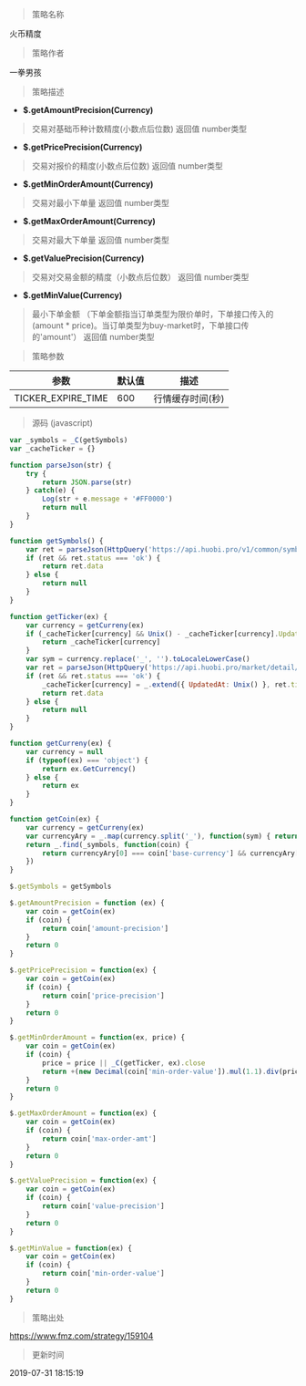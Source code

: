 
> 策略名称

火币精度

> 策略作者

一拳男孩

> 策略描述

- **$.getAmountPrecision(Currency)**
> 交易对基础币种计数精度(小数点后位数)
> 返回值 number类型

- **$.getPricePrecision(Currency)**
> 交易对报价的精度(小数点后位数)
> 返回值 number类型

- **$.getMinOrderAmount(Currency)**
> 交易对最小下单量 
> 返回值 number类型

- **$.getMaxOrderAmount(Currency)**
> 交易对最大下单量
> 返回值 number类型

- **$.getValuePrecision(Currency)**
> 交易对交易金额的精度（小数点后位数）
> 返回值 number类型

- **$.getMinValue(Currency)**
> 最小下单金额 （下单金额指当订单类型为限价单时，下单接口传入的(amount * price)。当订单类型为buy-market时，下单接口传的'amount'）
> 返回值 number类型

> 策略参数



|参数|默认值|描述|
|----|----|----|
|TICKER_EXPIRE_TIME|600|行情缓存时间(秒)|


> 源码 (javascript)

``` javascript
var _symbols = _C(getSymbols)
var _cacheTicker = {}

function parseJson(str) {
    try {
        return JSON.parse(str)
    } catch(e) {
        Log(str + e.message + '#FF0000')
        return null
    }
}

function getSymbols() {
    var ret = parseJson(HttpQuery('https://api.huobi.pro/v1/common/symbols'))
    if (ret && ret.status === 'ok') {
        return ret.data
    } else {
        return null
    }
}

function getTicker(ex) {
    var currency = getCurreny(ex)
    if (_cacheTicker[currency] && Unix() - _cacheTicker[currency].UpdatedAt < TICKER_EXPIRE_TIME) {
        return _cacheTicker[currency]
    }
    var sym = currency.replace('_', '').toLocaleLowerCase()
    var ret = parseJson(HttpQuery('https://api.huobi.pro/market/detail/merged?symbol=' + sym))
    if (ret && ret.status === 'ok') {
        _cacheTicker[currency] = _.extend({ UpdatedAt: Unix() }, ret.tick)
        return ret.data
    } else {
        return null
    }
}

function getCurreny(ex) {
    var currency = null
    if (typeof(ex) === 'object') {
        return ex.GetCurrency()
    } else {
        return ex
    }
}

function getCoin(ex) {
    var currency = getCurreny(ex)
    var currencyAry = _.map(currency.split('_'), function(sym) { return sym.toLocaleLowerCase() })
    return _.find(_symbols, function(coin) {
        return currencyAry[0] === coin['base-currency'] && currencyAry[1] === coin['quote-currency']
    })
}

$.getSymbols = getSymbols

$.getAmountPrecision = function (ex) {
    var coin = getCoin(ex)
    if (coin) {
        return coin['amount-precision']
    }
    return 0
}

$.getPricePrecision = function(ex) {
    var coin = getCoin(ex)
    if (coin) {
        return coin['price-precision']
    }
    return 0
}

$.getMinOrderAmount = function(ex, price) {
    var coin = getCoin(ex)
    if (coin) {
        price = price || _C(getTicker, ex).close
        return +(new Decimal(coin['min-order-value']).mul(1.1).div(price).toFixed($.getAmountPrecision(ex), Decimal.ROUND_CEIL))
    }
    return 0
}

$.getMaxOrderAmount = function(ex) {
    var coin = getCoin(ex)
    if (coin) {
        return coin['max-order-amt']
    }
    return 0
}

$.getValuePrecision = function(ex) {
    var coin = getCoin(ex)
    if (coin) {
        return coin['value-precision']
    }
    return 0
}

$.getMinValue = function(ex) {
    var coin = getCoin(ex)
    if (coin) {
        return coin['min-order-value']
    }
    return 0
}

```

> 策略出处

https://www.fmz.com/strategy/159104

> 更新时间

2019-07-31 18:15:19
